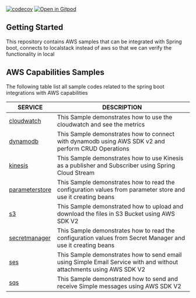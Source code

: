 [![codecov](https://codecov.io/gh/rajadileepkolli/aws-stack/branch/main/graph/badge.svg?token=V1TAITDKBK)](https://codecov.io/gh/rajadileepkolli/aws-stack) [![Open in Gitpod](https://gitpod.io/button/open-in-gitpod.svg)](https://gitpod.io/#https://github.com/rajadilipkolli/aws-stack)


## Getting Started

This repository contains AWS samples that can be integrated with Spring boot, connects to localstack instead of aws so that we can verify the functionality in local

## AWS Capabilities Samples

The following table list all sample codes related to the spring boot integrations with AWS capabilities

| **SERVICE**                                  | **DESCRIPTION**                                                                                                     |
|---------------------------------------------|---------------------------------------------------------------------------------------------------------------------|
| [cloudwatch](./aws-cloudwatch-project)      | This Sample demonstrates how to use the cloudwatch and see the metrics                                              |
| [dynamodb](./aws-dynamodb-project)        | This Sample demonstrates how to connect with dynamodb using AWS SDK v2 and perform CRUD Operations                  |
| [kinesis](./aws-kinesis-project)         | This Sample demonstrates how to use Kinesis as a publisher and Subscriber using Spring Cloud Stream                 |
| [parameterstore](./aws-parameterstore-project)  | This Sample demonstrates how to read the configuration values from parameter store and use it creating beans        |
| [s3](./aws-s3-project)              | This Sample demonstrated how to upload and download the files in S3 Bucket using AWS SDK V2                         |
| [secretmanager](./aws-secretmanager-project)   | This Sample demonstrates how to read the configuration values from Secret Manager and use it creating beans         |
| [ses](./aws-ses-project)             | This Sample demonstrates how to send email using Simple Email Service with and without attachments using AWS SDK V2 |
| [sqs](./aws-sqs-project)             | This Sample demonstrated how to send and receive Simple messages using AWS SDK V2                                   |

